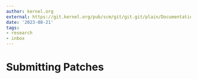 ```yaml
---
author: kernel.org
external: https://git.kernel.org/pub/scm/git/git.git/plain/Documentation/SubmittingPatches?h=v2.36.1
date: '2023-08-21'
tags:
- research
- inbox
---
```


# Submitting Patches
